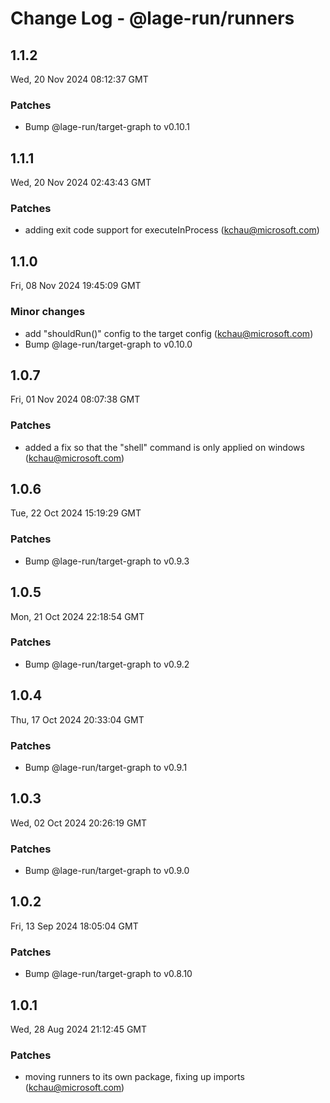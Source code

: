 # Change Log - @lage-run/runners

<!-- This log was last generated on Wed, 20 Nov 2024 08:12:37 GMT and should not be manually modified. -->

<!-- Start content -->

## 1.1.2

Wed, 20 Nov 2024 08:12:37 GMT

### Patches

- Bump @lage-run/target-graph to v0.10.1

## 1.1.1

Wed, 20 Nov 2024 02:43:43 GMT

### Patches

- adding exit code support for executeInProcess (kchau@microsoft.com)

## 1.1.0

Fri, 08 Nov 2024 19:45:09 GMT

### Minor changes

- add "shouldRun()" config to the target config (kchau@microsoft.com)
- Bump @lage-run/target-graph to v0.10.0

## 1.0.7

Fri, 01 Nov 2024 08:07:38 GMT

### Patches

- added a fix so that the "shell" command is only applied on windows (kchau@microsoft.com)

## 1.0.6

Tue, 22 Oct 2024 15:19:29 GMT

### Patches

- Bump @lage-run/target-graph to v0.9.3

## 1.0.5

Mon, 21 Oct 2024 22:18:54 GMT

### Patches

- Bump @lage-run/target-graph to v0.9.2

## 1.0.4

Thu, 17 Oct 2024 20:33:04 GMT

### Patches

- Bump @lage-run/target-graph to v0.9.1

## 1.0.3

Wed, 02 Oct 2024 20:26:19 GMT

### Patches

- Bump @lage-run/target-graph to v0.9.0

## 1.0.2

Fri, 13 Sep 2024 18:05:04 GMT

### Patches

- Bump @lage-run/target-graph to v0.8.10

## 1.0.1

Wed, 28 Aug 2024 21:12:45 GMT

### Patches

- moving runners to its own package, fixing up imports (kchau@microsoft.com)
